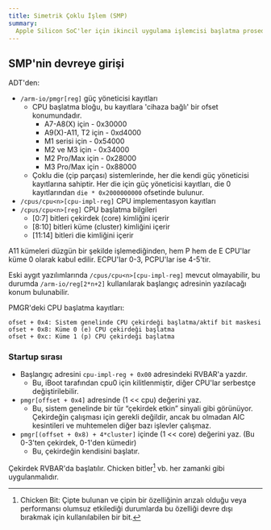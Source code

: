 ```yaml
---
title: Simetrik Çoklu İşlem (SMP)
summary:
  Apple Silicon SoC'ler için ikincil uygulama işlemcisi başlatma prosedürü
---
```


## SMP'nin devreye girişi

ADT'den:

* `/arm-io/pmgr[reg]` güç yöneticisi kayıtları
    * CPU başlatma bloğu, bu kayıtlara 'cihaza bağlı' bir ofset konumundadır.
        * A7-A8(X) için      - 0x30000
        * A9(X)-A11, T2 için - 0xd4000
        * M1 serisi için     - 0x54000
        * M2 ve M3 için      - 0x34000
        * M2 Pro/Max için    - 0x28000
        * M3 Pro/Max için    - 0x88000
    * Çoklu die (çip parçası) sistemlerinde, her die kendi güç yöneticisi kayıtlarına sahiptir.
      Her die için güç yöneticisi kayıtları, die 0 kayıtlarından 
      `die * 0x2000000000` ofsetinde bulunur.
* `/cpus/cpu<n>[cpu-impl-reg]` CPU implementasyon kayıtları
* `/cpus/cpu<n>[reg]` CPU başlatma bilgileri
     * [0:7] bitleri çekirdek (core) kimliğini içerir
     * [8:10] bitleri küme (cluster) kimliğini içerir
     * [11:14] bitleri die kimliğini içerir

A11 kümeleri düzgün bir şekilde işlemediğinden, hem P hem de E CPU'lar küme 0 olarak kabul edilir.
ECPU'lar 0-3, PCPU'lar ise 4-5'tir.

Eski aygıt yazılımlarında `/cpus/cpu<n>[cpu-impl-reg]` mevcut olmayabilir, bu durumda
`/arm-io/reg[2*n+2]` kullanılarak başlangıç adresinin yazılacağı konum bulunabilir.

PMGR'deki CPU başlatma kayıtları:

```
ofset + 0x4: Sistem genelinde CPU çekirdeği başlatma/aktif bit maskesi
ofset + 0x8: Küme 0 (e) CPU çekirdeği başlatma
ofset + 0xc: Küme 1 (p) CPU çekirdeği başlatma
```

### Startup sırası

* Başlangıç adresini `cpu-impl-reg + 0x00` adresindeki RVBAR'a yazdır.
    * Bu, iBoot tarafından cpu0 için kilitlenmiştir, diğer CPU'lar serbestçe değiştirilebilir.
* `pmgr[offset + 0x4]` adresinde (1 << cpu) değerini yaz.
    * Bu, sistem genelinde bir tür “çekirdek etkin” sinyali gibi görünüyor. Çekirdeğin çalışması için gerekli değildir,
    ancak bu olmadan   AIC kesintileri ve muhtemelen diğer bazı işlevler çalışmaz.
* `pmgr[(offset + 0x8) + 4*cluster]` içinde (1 << core) değerini yaz. (Bu 0-3'ten çekirdek, 0-1'den kümedir)
    * Bu, çekirdeğin kendisini başlatır.

Çekirdek RVBAR'da başlatılır. Chicken bitler[^1] vb. her zamanki gibi uygulanmalıdır.

[^1]: Chicken Bit: Çipte bulunan ve çipin bir özelliğinin arızalı olduğu veya performansı olumsuz etkilediği durumlarda bu özelliği devre dışı bırakmak için kullanılabilen bir bit.
